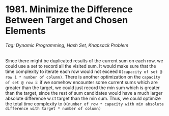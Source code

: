 # 1981. Minimize the Difference Between Target and Chosen Elements

###### Tag: Dynamic Programming, Hash Set, Knapsack Problem

Since there might be duplicated results of the current sum on each row, we could use a set to record all the visited sum. It would make sure
that the time complexity to iterate each row would not exceed `O(capacity of set @ row i * number of column)`. There is another optimization on the 
`capacity of set @ row i`: if we somehow encounter some current sums which are greater than the target, we could just record the min sum which 
is greater than the target, since the rest of sum candidates would have a much larger absolute difference w.r.t target than the min sum. Thus,
we could optimize the total time complexity to `O(number of row * capacity with min absolute difference with target * number of column)`